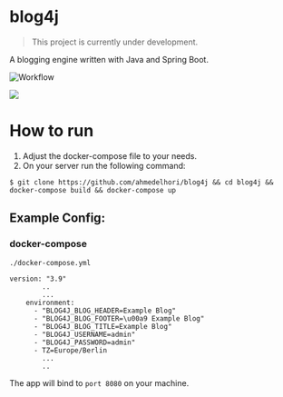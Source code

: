 # blog4j

> This project is currently under development.
 
A blogging engine written with Java and Spring Boot.

![Workflow](https://github.com/ahmedelhori/blog4j/actions/workflows/ci.yml/badge.svg)

![](.github/asset/preview.gif)

# How to run
1. Adjust the docker-compose file to your needs.
2. On your server run the following command:

```
$ git clone https://github.com/ahmedelhori/blog4j && cd blog4j && docker-compose build && docker-compose up
```

## Example Config:
### docker-compose
`./docker-compose.yml`
```
version: "3.9"
        ..
        ...
    environment:
      - "BLOG4J_BLOG_HEADER=Example Blog"
      - "BLOG4J_BLOG_FOOTER=\u00a9 Example Blog"
      - "BLOG4J_BLOG_TITLE=Example Blog"
      - "BLOG4J_USERNAME=admin"
      - "BLOG4J_PASSWORD=admin"
      - TZ=Europe/Berlin
        ...
        ..
```

The app will bind to `port 8080` on your machine.
